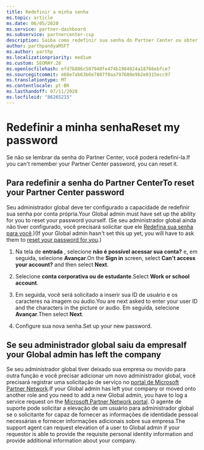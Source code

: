 ```yaml
---
title: Redefinir a minha senha
ms.topic: article
ms.date: 06/05/2020
ms.service: partner-dashboard
ms.subservice: partnercenter-csp
description: Saiba como redefinir sua senha do Partner Center ou obter ajuda do administrador global da sua empresa. Além disso, saiba como adicionar um novo administrador global do Partner Center.
author: parthpandyaMSFT
ms.author: parthp
ms.localizationpriority: medium
ms.custom: SEOMAY.20
ms.openlocfilehash: efd7b886c507940fe474b1984024a18766ebfce7
ms.sourcegitcommit: e68e7ab63b6e7807f0aa797680e9b2e0315ecc97
ms.translationtype: MT
ms.contentlocale: pt-BR
ms.lasthandoff: 07/11/2020
ms.locfileid: "86265215"
---
```

# <a name="reset-my-password"></a><span data-ttu-id="0dd52-103">Redefinir a minha senha</span><span class="sxs-lookup"><span data-stu-id="0dd52-103">Reset my password</span></span>

<span data-ttu-id="0dd52-104">Se não se lembrar da senha do Partner Center, você poderá redefini-la.</span><span class="sxs-lookup"><span data-stu-id="0dd52-104">If you can't remember your Partner Center password, you can reset it.</span></span>

## <a name="to-reset-your-partner-center-password"></a><span data-ttu-id="0dd52-105">Para redefinir a senha do Partner Center</span><span class="sxs-lookup"><span data-stu-id="0dd52-105">To reset your Partner Center password</span></span>

<span data-ttu-id="0dd52-106">Seu administrador global deve ter configurado a capacidade de redefinir sua senha por conta própria.</span><span class="sxs-lookup"><span data-stu-id="0dd52-106">Your Global admin must have set up the ability for you to reset your password yourself.</span></span> <span data-ttu-id="0dd52-107">(Se seu administrador global ainda não tiver configurado, você precisará solicitar que ele [Redefina sua senha para você](reset-a-user-password.md).)</span><span class="sxs-lookup"><span data-stu-id="0dd52-107">(If your Global admin hasn't set this up yet, you will have to ask them to [reset your password for you](reset-a-user-password.md).)</span></span>

1. <span data-ttu-id="0dd52-108">Na tela de **entrada** , selecione **não é possível acessar sua conta?** e, em seguida, selecione **Avançar**.</span><span class="sxs-lookup"><span data-stu-id="0dd52-108">On the **Sign in** screen, select **Can't access your account?** and then select **Next**.</span></span>

2. <span data-ttu-id="0dd52-109">Selecione **conta corporativa ou de estudante**.</span><span class="sxs-lookup"><span data-stu-id="0dd52-109">Select **Work or school account**.</span></span>

3. <span data-ttu-id="0dd52-110">Em seguida, você será solicitado a inserir sua ID de usuário e os caracteres na imagem ou áudio.</span><span class="sxs-lookup"><span data-stu-id="0dd52-110">You are next asked to enter your user ID and the characters in the picture or audio.</span></span> <span data-ttu-id="0dd52-111">Em seguida, selecione **Avançar**.</span><span class="sxs-lookup"><span data-stu-id="0dd52-111">Then select **Next**.</span></span>

4. <span data-ttu-id="0dd52-112">Configure sua nova senha.</span><span class="sxs-lookup"><span data-stu-id="0dd52-112">Set up your new password.</span></span>

## <a name="if-your-global-admin-has-left-the-company"></a><span data-ttu-id="0dd52-113">Se seu administrador global saiu da empresa</span><span class="sxs-lookup"><span data-stu-id="0dd52-113">If your Global admin has left the company</span></span>

<span data-ttu-id="0dd52-114">Se seu administrador global tiver deixado sua empresa ou movido para outra função e você precisar adicionar um novo administrador global, você precisará registrar uma solicitação de serviço no [portal de Microsoft Partner Network](https://partner.microsoft.com/commercial#/).</span><span class="sxs-lookup"><span data-stu-id="0dd52-114">If your Global admin has left your company or moved onto another role and you need to add a new Global admin, you have to log a service request on the [Microsoft Partner Network portal](https://partner.microsoft.com/commercial#/).</span></span> <span data-ttu-id="0dd52-115">O agente de suporte pode solicitar a elevação de um usuário para administrador global se o solicitante for capaz de fornecer as informações de identidade pessoal necessárias e fornecer informações adicionais sobre sua empresa.</span><span class="sxs-lookup"><span data-stu-id="0dd52-115">The support agent can request elevation of a user to Global admin if your requestor is able to provide the requisite personal identity information and provide additional information about your company.</span></span>
